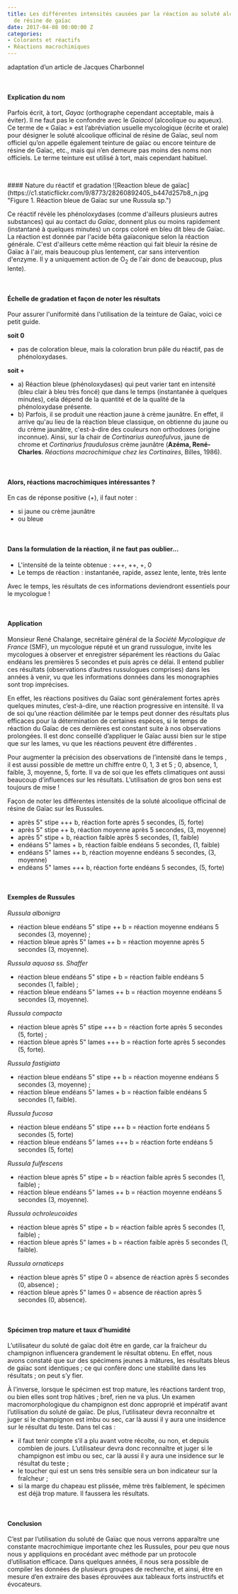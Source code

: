 ```yaml
---
title: Les différentes intensités causées par la réaction au soluté alcoolique officinal
  de résine de gaïac
date: 2017-04-08 00:00:00 Z
categories:
- Colorants et réactifs
- Réactions macrochimiques
---
```


adaptation d’un article
de Jacques Charbonnel
<p>&nbsp; </p>

#### Explication du nom
Parfois écrit, à tort, *Gayac* (orthographe cependant acceptable, mais à éviter). Il ne faut pas le confondre avec le *Gaiacol* (alcoolique ou aqueux). Ce terme de « Gaïac » est l’abréviation usuelle mycologique (écrite et orale) pour désigner le soluté alcoolique officinal de résine de Gaïac, seul nom officiel qu’on appelle également teinture de gaïac ou encore teinture de résine de Gaïac, etc., mais qui n’en demeure pas moins des noms non officiels. Le terme teinture est utilisé à tort, mais cependant habituel.
<!--more-->

<p>&nbsp; </p>
#### Nature du réactif et gradation
![Reaction bleue de gaïac](https://c1.staticflickr.com/9/8773/28260892405_b447d257b8_n.jpg "Figure 1. Réaction bleue de Gaïac sur une Russula sp.")

Ce réactif révèle les phénoloxydases (comme d'ailleurs plusieurs autres substances) qui au contact du *Gaïac*, donnent plus ou moins rapidement (instantané à quelques minutes) un corps coloré en bleu dit bleu de Gaïac. La réaction est donnée par l'acide bêta gaïaconique selon la réaction générale. C'est d'ailleurs cette même réaction qui fait bleuir la résine de Gaïac à l'air, mais beaucoup plus lentement, car sans intervention d'enzyme. Il y a uniquement action de O<sub>2</sub> de l'air donc de beaucoup, plus lente).
<p>&nbsp; </p>

#### Échelle de gradation et façon de noter les résultats
Pour assurer l'uniformité dans l'utilisation de la teinture de Gaïac, voici ce petit guide.

**soit 0**
* pas de coloration bleue, mais la coloration brun pâle du réactif, pas de phénoloxydases.

**soit +**
* a) Réaction bleue (phénoloxydases) qui peut varier tant en intensité (bleu clair à bleu très foncé) que dans le temps (instantanée à quelques minutes), cela dépend de la quantité et de la qualité de la phénoloxydase présente.
* b) Parfois, il se produit une réaction jaune à crème jaunâtre. En effet, il arrive qu'au lieu de la réaction bleue classique, on obtienne du jaune ou du crème jaunâtre, c'est-à-dire des couleurs non orthodoxes (origine inconnue). Ainsi, sur la chair de <i>Cortinarius aureofulvus</i>, jaune de chrome et <i>Cortinarius fraudulosus</i> crème jaunâtre (<b>Azéma, René-Charles</b>. <i>Réactions macrochimique chez les Cortinaires</i>, Billes, 1986).
<p>&nbsp; </p>

#### Alors, réactions macrochimiques intéressantes ?
En cas de réponse positive (+), il faut noter :
* si jaune ou crème jaunâtre
* ou bleue
<p>&nbsp; </p>

#### Dans la formulation de la réaction, il ne faut pas oublier...
* L'intensité de la teinte obtenue : +++, ++, +, 0
* Le temps de réaction : instantanée, rapide, assez lente, lente, très lente

Avec le temps, les résultats de ces informations deviendront essentiels pour le mycologue !
<p>&nbsp; </p>

#### Application
Monsieur René Chalange, secrétaire général de la *Société Mycologique de France* (SMF), un mycologue réputé et un grand russulogue, invite les mycologues à observer et enregistrer séparément les réactions du Gaïac endéans les premières 5 secondes et puis après ce délai. Il entend publier ces résultats (observations d’autres russulogues comprises) dans les années à venir, vu que les informations données dans les monographies sont trop imprécises.

En effet, les réactions positives du Gaïac sont généralement fortes après quelques minutes, c’est-à-dire, une réaction progressive en intensité. Il va de soi qu’une réaction délimitée par le temps peut donner des résultats plus efficaces pour la détermination de certaines espèces, si le temps de réaction du Gaïac de ces dernières est constant suite à nos observations prolongées. Il est donc conseillé d’appliquer le Gaïac aussi bien sur le stipe que sur les lames, vu que les réactions peuvent être différentes .

Pour augmenter la précision des observations de l’intensité dans le temps , il est aussi possible de mettre un chiffre entre 0, 1, 3 et 5 ; 0, absence, 1, faible, 3, moyenne, 5, forte. Il va de soi que les effets climatiques ont aussi beaucoup d’influences sur les résultats. L’utilisation de gros bon sens est toujours de mise !

Façon de noter les différentes intensités de la soluté alcoolique officinal de résine de Gaïac sur les Russules.
* après 5" stipe +++ b, réaction forte après 5 secondes, (5, forte)
* après 5" stipe ++ b, réaction moyenne après 5 secondes, (3, moyenne)
* après 5" stipe + b, réaction faible après 5 secondes, (1, faible)
* endéans 5" lames + b, réaction faible endéans 5 secondes, (1, faible)
* endéans 5" lames ++ b, réaction moyenne endéans 5 secondes, (3, moyenne)
* endéans 5" lames +++ b, réaction forte endéans 5 secondes, (5, forte)
<p>&nbsp; </p>

#### Exemples de Russules

*Russula albonigra*
* réaction bleue endéans 5" stipe ++ b = réaction moyenne endéans 5 secondes (3, moyenne) ; 
* réaction bleue après 5" lames ++ b = réaction moyenne après 5 secondes (3, moyenne).

*Russula aquosa ss. Shaffer*
* réaction bleue endéans 5" stipe + b = réaction faible endéans 5 secondes (1, faible) ;
* réaction bleue endéans 5" lames ++ b = réaction moyenne endéans 5 secondes (3, moyenne).

*Russula compacta*
* réaction bleue après 5" stipe +++ b = réaction forte après 5 secondes (5, forte) ;
* réaction bleue après 5" lames +++ b = réaction forte après 5 secondes (5, forte).

*Russula fastigiata*
* réaction bleue endéans 5" stipe ++ b = réaction moyenne endéans 5 secondes (3, moyenne) ;
* réaction bleue endéans 5" lames + b = réaction faible endéans 5 secondes (1, faible).

*Russula fucosa*
* réaction bleue endéans 5" stipe +++ b = réaction forte endéans 5 secondes (5, forte)
* réaction bleue endéans 5" lames +++ b = réaction forte endéans 5 secondes (5, forte)

*Russula fulfescens*
* réaction bleue après 5" stipe + b = réaction faible après 5 secondes (1, faible) ;
* réaction bleue endéans 5" lames ++ b = réaction moyenne endéans 5 secondes (3, moyenne).

*Russula ochroleucoides*
* réaction bleue après 5" stipe + b = réaction faible après 5 secondes (1, faible) ;
* réaction bleue après 5" lames + b = réaction faible après 5 secondes (1, faible).

*Russula ornaticeps*
* réaction bleue après 5" stipe 0 = absence de réaction après 5 secondes (0, absence) ;
* réaction bleue après 5" lames 0 = absence de réaction après 5 secondes (0, absence).
<p>&nbsp; </p>

#### Spécimen trop mature et taux d’humidité

L’utilisateur du soluté de gaïac doit être en garde, car la fraicheur du champignon influencera grandement le résultat obtenu. En effet, nous avons constaté que sur des spécimens jeunes à mâtures, les résultats bleus de gaïac sont identiques ; ce qui confère donc une stabilité dans les résultats ; on peut s’y fier.

À l’inverse, lorsque le spécimen est trop mature, les réactions tardent trop, ou bien elles sont trop hâtives ; bref, rien ne va plus. Un examen macromorphologique du champignon est donc approprié et impératif avant l’utilisation du soluté de gaïac. De plus, l’utilisateur devra reconnaître et juger si le champignon est imbu ou sec, car là aussi il y aura une insidence sur le résultat du teste. Dans tel cas :

* il faut tenir compte s’il a plu avant votre récolte, ou non, et depuis combien de jours. L’utilisateur devra donc reconnaître et juger si le champignon est imbu ou sec, car là aussi il y aura une insidence sur le résultat du teste ;
* le toucher qui est un sens très sensible sera un bon indicateur sur la fraîcheur ;
* si la marge du chapeau est plissée, même très faiblement, le spécimen est déjà trop mature. Il faussera les résultats.
<p>&nbsp; </p>

#### Conclusion

C’est par l’utilisation du soluté de Gaïac que nous verrons apparaître une constante macrochimique importante chez les Russules, pour peu que nous nous y appliquions en procédant avec méthode par un protocole d’utilisation efficace. Dans quelques années, il nous sera possible de compiler les données de plusieurs groupes de recherche, et ainsi, être en mesure d’en extraire des bases éprouvées aux tableaux forts instructifs et évocateurs.
